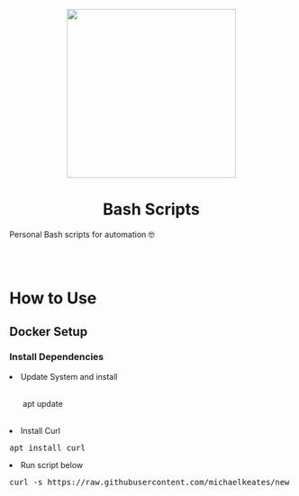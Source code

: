 <p align="center">
  <img src="https://repository-images.githubusercontent.com/692780762/0ca1031a-ffad-434b-8fab-f6074d020b94" width="300px" height="300px"/>
</p>
<h1 align="center">Bash Scripts</h1>

Personal Bash scripts for automation 🤓
<br></br>

<br>
<h1 align="left">How to Use</h1>
<h2 align="left">Docker Setup</h2>
<h3 align="left">Install Dependencies</h3>
<li>Update System and install</li>
<br>
<ul class="gitcode">apt update</ul>
<br>
<li>Install Curl</li>
<pre class="gitcode">apt install curl</pre>
<li>Run script below</li>
<pre class="gitcode">curl -s https://raw.githubusercontent.com/michaelkeates/new_debian_setup/main/docker/script.sh | bash</pre>

